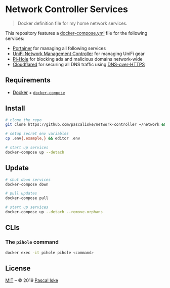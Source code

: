 # Network Controller Services

> Docker definition file for my home network services.

This repository features a [docker-compose.yml](docker-compose.yml) file for the following services:

- [Portainer](https://www.portainer.io) for managing all following services
- [UniFi Network Management Controller](https://www.ui.com/software/) for managing UniFi gear
- [Pi-Hole](https://pi-hole.net) for blocking ads and malicious domains network-wide
- [Cloudflared](https://github.com/cloudflare/cloudflared) for securing all DNS traffic using [DNS-over-HTTPS](https://en.m.wikipedia.org/wiki/DNS_over_HTTPS)

## Requirements

- [Docker](https://docs.docker.com/install/) + [`docker-compose`](https://docs.docker.com/compose/install/)

## Install

```zsh
# clone the repo
git clone https://github.com/pascaliske/network-controller ~/network && cd ~/network

# setup secret env variables
cp .env{.example,} && editor .env

# start up services
docker-compose up --detach
```

## Update

```zsh
# shut down services
docker-compose down

# pull updates
docker-compose pull

# start up services
docker-compose up --detach --remove-orphans
```

## CLIs

### The `pihole` command

```zsh
docker exec -it pihole pihole <command>
```

## License

[MIT](LICENSE.md) – © 2019 [Pascal Iske](https://pascal-iske.de)
